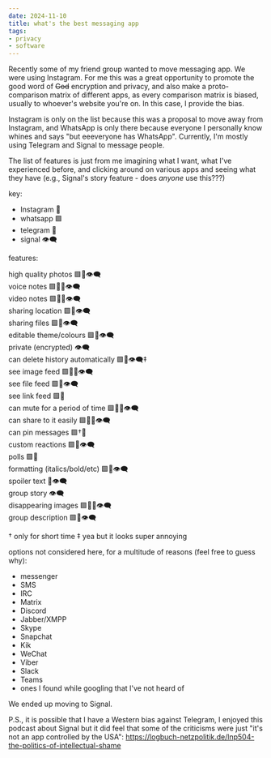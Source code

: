 ```yaml
---
date: 2024-11-10
title: what's the best messaging app
tags:
- privacy
- software
---
```

Recently some of my friend group wanted to move messaging app. We were using Instagram. For me this was a great opportunity to promote the good word of ~~God~~ encryption and privacy, and also make a proto-comparison matrix of different apps, as every comparison matrix is biased, usually to whoever's website you're on. In this case, I provide the bias.

Instagram is only on the list because this was a proposal to move away from Instagram, and WhatsApp is only there because everyone I personally know whines and says "but eeeveryone has WhatsApp". Currently, I'm mostly using Telegram and Signal to message people.

The list of features is just from me imagining what I want, what I've experienced before, and clicking around on various apps and seeing what they have (e.g., Signal's story feature - does *anyone* use this???)

key:

- Instagram 📸
- whatsapp 🟩
- telegram 🚙
- signal 👁️‍🗨️

features:

high quality photos 🟩🚙👁️‍🗨️  
voice notes 🟩📸🚙👁️‍🗨️  
video notes 🟩📸🚙👁️‍🗨️  
sharing location 🟩🚙👁️‍🗨️  
sharing files 🟩🚙👁️‍🗨️  
editable theme/colours 🟩📸👁️‍🗨️  
private (encrypted) 👁️‍🗨️  
can delete history automatically 🟩🚙👁️‍🗨️‡  
see image feed 🟩📸🚙👁️‍🗨️  
see file feed 🟩🚙👁️‍🗨️  
see link feed 🟩🚙  
can mute for a period of time 🟩📸🚙👁️‍🗨️  
can share to it easily 🟩📸🚙👁️‍🗨️  
can pin messages 🟩†🚙  
custom reactions 🟩📸👁️‍🗨️  
polls 🟩🚙  
formatting (italics/bold/etc) 🟩🚙👁️‍🗨️  
spoiler text 🚙👁️‍🗨️  
group story 👁️‍🗨️  
disappearing images 🟩📸🚙👁️‍🗨️  
group description 🟩🚙👁️‍🗨️  

† only for short time
‡ yea but it looks super annoying

options not considered here, for a multitude of reasons (feel free to guess why):

- messenger
- SMS
- IRC
- Matrix
- Discord
- Jabber/XMPP
- Skype
- Snapchat
- Kik
- WeChat
- Viber
- Slack
- Teams
- ones I found while googling that I've not heard of

We ended up moving to Signal.

P.S., it is possible that I have a Western bias against Telegram, I enjoyed this podcast about Signal but it did feel that some of the criticisms were just "it's not an app controlled by the USA": <https://logbuch-netzpolitik.de/lnp504-the-politics-of-intellectual-shame>
